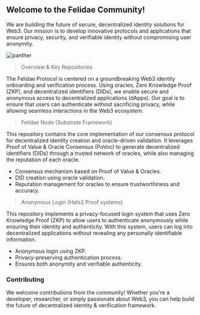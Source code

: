 ## Welcome to the Felidae Community! 

We are building the future of secure, decentralized identity solutions for Web3. 
Our mission is to develop innovative protocols and applications that ensure privacy, security, and verifiable identity without compromising user anonymity.

![panther](https://github.com/user-attachments/assets/937632ec-b436-4b03-87af-34bcec90965e)

> Overview & Key Repositories

The Felidae Protocol is centered on a groundbreaking Web3 identity onboarding and verification process. Using oracles, Zero Knowledge Proof (ZKP), and decentralized identifiers (DIDs), we enable secure and anonymous access to decentralized applications (dApps). Our goal is to ensure that users can authenticate without sacrificing privacy, while allowing seamless interactions in the Web3 ecosystem.

> Felidae Node (Substrate Framework)

This repository contains the core implementation of our consensus protocol for decentralized identity creation and oracle-driven validation. It leverages Proof of Value & Oracle Consensus (PoVoc) to generate decentralized identifiers (DIDs) through a trusted network of oracles, while also managing the reputation of each oracle.

- Consensus mechanism based on Proof of Value & Oracles.
- DID creation using oracle validation.
- Reputation management for oracles to ensure trustworthiness and accuracy.

> Anonymous Login (Halo2 Proof systems)

This repository implements a privacy-focused login system that uses Zero Knowledge Proof (ZKP) to allow users to authenticate anonymously while ensuring their identity and authenticity. With this system, users can log into decentralized applications without revealing any personally identifiable information.

- Anonymous login using ZKP.
- Privacy-preserving authentication process.
- Ensures both anonymity and verifiable authenticity.

### Contributing

We welcome contributions from the community! Whether you're a developer, researcher, or simply passionate about Web3, you can help build the future of decentralized identity & verification framework.
